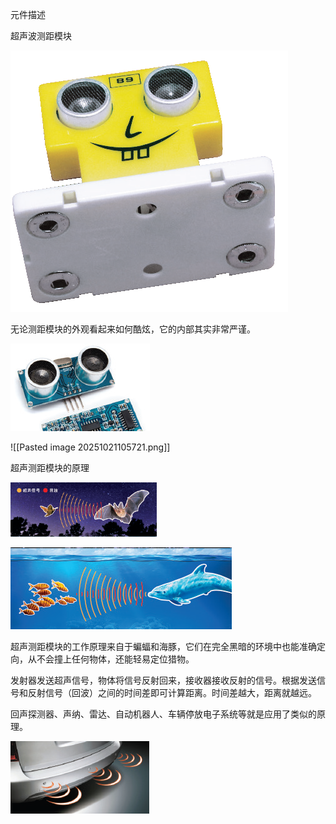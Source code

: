 元件描述

超声波测距模块

![](019p1.png)

无论测距模块的外观看起来如何酷炫，它的内部其实非常严谨。

![](019p4.png)

![[Pasted image 20251021105721.png]]

超声测距模块的原理

![](019p2.png)

![](019p3.png)

超声测距模块的工作原理来自于蝙蝠和海豚，它们在完全黑暗的环境中也能准确定向，从不会撞上任何物体，还能轻易定位猎物。

发射器发送超声信号，物体将信号反射回来，接收器接收反射的信号。根据发送信号和反射信号（回波）之间的时间差即可计算距离。时间差越大，距离就越远。

回声探测器、声纳、雷达、自动机器人、车辆停放电子系统等就是应用了类似的原理。

![](019p5.png)